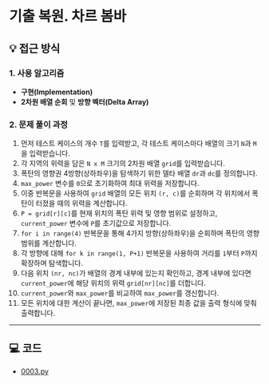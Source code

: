 # 기출 복원. 차르 봄바

## 💡 접근 방식

### 1. 사용 알고리즘
* **구현(Implementation)**
* **2차원 배열 순회** 및 **방향 벡터(Delta Array)**

### 2. 문제 풀이 과정
1.  먼저 테스트 케이스의 개수 `T`를 입력받고, 각 테스트 케이스마다 배열의 크기 `N`과 `M`을 입력받습니다.
2.  각 지역의 위력을 담은 `N x M` 크기의 2차원 배열 `grid`를 입력받습니다.
3.  폭탄의 영향권 4방향(상하좌우)을 탐색하기 위한 델타 배열 `dr`과 `dc`를 정의합니다.
4.  `max_power` 변수를 `0`으로 초기화하여 최대 위력을 저장합니다.
5.  이중 반복문을 사용하여 `grid` 배열의 모든 위치 `(r, c)`를 순회하며 각 위치에서 폭탄이 터졌을 때의 위력을 계산합니다.
6.  `P = grid[r][c]`를 현재 위치의 폭탄 위력 및 영향 범위로 설정하고, `current_power` 변수에 `P`를 초기값으로 저장합니다.
7.  `for i in range(4)` 반복문을 통해 4가지 방향(상하좌우)을 순회하며 폭탄의 영향 범위를 계산합니다.
8.  각 방향에 대해 `for k in range(1, P+1)` 반복문을 사용하여 거리를 `1`부터 `P`까지 확장하며 탐색합니다.
9.  다음 위치 `(nr, nc)`가 배열의 경계 내부에 있는지 확인하고, 경계 내부에 있다면 `current_power`에 해당 위치의 위력 `grid[nr][nc]`를 더합니다.
10. `current_power`와 `max_power`를 비교하여 `max_power`를 갱신합니다.
11. 모든 위치에 대한 계산이 끝나면, `max_power`에 저장된 최종 값을 출력 형식에 맞춰 출력합니다.



---

## 💻 코드
* [0003.py](0003.py)
